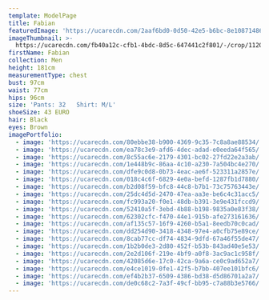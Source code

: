 ```yaml
---
template: ModelPage
title: Fabian
featuredImage: 'https://ucarecdn.com/2aaf6bd0-0d50-42e5-b6bc-8e108714862c/'
imageThumbnail: >-
  https://ucarecdn.com/fb40a12c-cfb1-4bdc-8d5c-647441c2f801/-/crop/1120x1488/1021,0/-/preview/
firstName: Fabian
collection: Men
height: 181cm
measurementType: chest
bust: 97cm
waist: 77cm
hips: 96cm
size: 'Pants: 32   Shirt: M/L'
shoeSize: 43 EURO
hair: Black
eyes: Brown
imagePortfolio:
  - image: 'https://ucarecdn.com/80ebbe38-b900-4369-9c35-7c8a8ae88534/'
  - image: 'https://ucarecdn.com/ea78c3e9-afd6-4dec-adad-e0eeda64f565/'
  - image: 'https://ucarecdn.com/8c55ac6e-2179-4301-bc02-27fd22e2a3ab/'
  - image: 'https://ucarecdn.com/1e448b9c-86aa-4c10-a230-7a504bc4e270/'
  - image: 'https://ucarecdn.com/dfe9c0d8-0b73-4eac-ae6f-523311a2857e/'
  - image: 'https://ucarecdn.com/018c4c6f-6829-4e0a-befd-1287fb1d7880/'
  - image: 'https://ucarecdn.com/b2d08f59-bfc8-44c8-b7b1-73c75763443e/'
  - image: 'https://ucarecdn.com/25dc4d5d-2470-47ea-aa3e-be6c4c31acc5/'
  - image: 'https://ucarecdn.com/fc993a20-f0e1-48db-b391-3e9e431fccd9/'
  - image: 'https://ucarecdn.com/52410a5f-3ebd-4b88-b198-9835a0e83f38/'
  - image: 'https://ucarecdn.com/62302cfc-f470-44e1-915b-afe273161636/'
  - image: 'https://ucarecdn.com/af135c57-16f9-4260-b5a1-8eedb70c0cad/'
  - image: 'https://ucarecdn.com/dd254d90-3418-4348-97e4-a0cfb75e89ce/'
  - image: 'https://ucarecdn.com/8cab77cc-df74-4834-9dfd-67a46f55de47/'
  - image: 'https://ucarecdn.com/1b2b0de3-2d80-452f-b53b-843ad40e5e53/'
  - image: 'https://ucarecdn.com/2e2d106f-219e-4bf9-a0f8-3ac9ac1c958f/'
  - image: 'https://ucarecdn.com/42085d6e-17c0-42ca-9a6a-ce0c9ad652a7/'
  - image: 'https://ucarecdn.com/e4ce1019-0fe1-42f5-b7bb-407ee101bfc6/'
  - image: 'https://ucarecdn.com/ef4b2b37-6509-4386-bd38-d5d86701a2a7/'
  - image: 'https://ucarecdn.com/de0c68c2-7a3f-49cf-bb95-c7a88b3e5766/'
---
```


